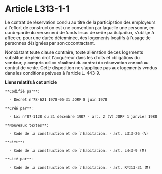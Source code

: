 # Article L313-1-1

Le contrat de réservation conclu au titre de la participation des employeurs à l'effort de construction est une convention
par laquelle une personne, en contrepartie du versement de fonds issus de cette participation, s'oblige à affecter, pour une
durée déterminée, des logements locatifs à l'usage de personnes désignées par son cocontractant.

Nonobstant toute clause contraire, toute aliénation de ces logements substitue de plein droit l'acquéreur dans les droits et
obligations du vendeur, y compris celles résultant du contrat de réservation annexé au contrat de vente. Cette disposition ne
s'applique pas aux logements vendus dans les conditions prévues à l'article L. 443-9.

**Liens relatifs à cet article**

	**Codifié par**:

	  - Décret n°78-621 1978-05-31 JORF 8 juin 1978

	**Créé par**:

	  - Loi n°87-1128 du 31 décembre 1987 - art. 2 (V) JORF 1 janvier 1988

	**Nouveaux textes**:

	  - Code de la construction et de l'habitation. - art. L313-26 (V)

	**Cite**:

	  - Code de la construction et de l'habitation. - art. L443-9 (M)

	**Cité par**:

	  - Code de la construction et de l'habitation. - art. R*313-31 (M)
